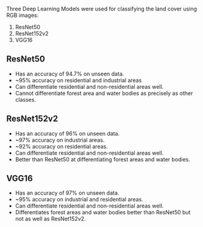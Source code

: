 Three Deep Learning Models were used for classifying the land cover using RGB images:
1. ResNet50
2. ResNet152v2
3. VGG16

## ResNet50

- Has an accuracy of 94.7% on unseen data.
- ~95% accuracy on residential and industrial areas 
- Can differentiate residential and non-residential areas well.
- Cannot differentiate forest area and water bodies as precisely as other classes.

## ResNet152v2

- Has an accuracy of 96% on unseen data.
- ~97% accuracy on industrial areas.    
- ~92% accuracy on residential areas.    
- Can differentiate residential and non-residential areas well.
- Better than ResNet50 at differentiating forest areas and water bodies.

## VGG16

- Has an accuracy of 97% on unseen data.
- ~95% accuracy on industrial and residential areas.
- Can differentiate residential and non-residential areas well.
- Differentiates forest areas and water bodies better than ResNet50 but not as well as ResNet152v2.

